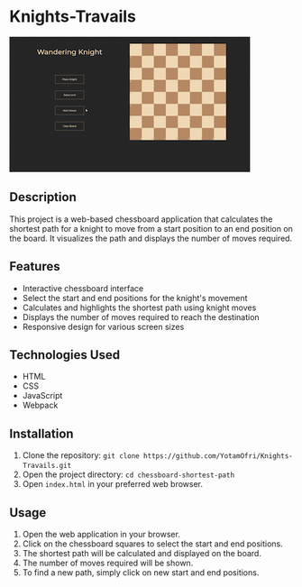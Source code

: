 # Knights-Travails

![Project Demo](./resources/demovid.gif)

## Description

This project is a web-based chessboard application that calculates the shortest path for a knight to move from a start position to an end position on the board. It visualizes the path and displays the number of moves required.

## Features

- Interactive chessboard interface
- Select the start and end positions for the knight's movement
- Calculates and highlights the shortest path using knight moves
- Displays the number of moves required to reach the destination
- Responsive design for various screen sizes

## Technologies Used

- HTML
- CSS
- JavaScript
- Webpack

## Installation

1. Clone the repository: `git clone https://github.com/YotamOfri/Knights-Travails.git`
2. Open the project directory: `cd chessboard-shortest-path`
3. Open `index.html` in your preferred web browser.

## Usage

1. Open the web application in your browser.
2. Click on the chessboard squares to select the start and end positions.
3. The shortest path will be calculated and displayed on the board.
4. The number of moves required will be shown.
5. To find a new path, simply click on new start and end positions.
